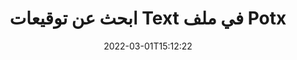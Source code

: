 ---
############################# Static ############################
layout: "auto-gen-signature"
date: 2022-03-01T15:12:22
draft: false
operation: Search
signaturetype: Text
fileformat: Potx
productName: .NET
lang: ar
productCode: net
otherformats: pdf doc docx docm dot dotm dotx odt ott rtf xls xlsx xlsm xlsb csv ods ots xltx xltm ppt pptx pps ppsx odp otp potx potm pptm ppsm
breadcrumb: Search Text signatures at Potx with C#

############################# Head ############################
head_title: "ابحث عن توقيعات Text في ملف Potx في C#"
head_description: "استخدم .NET للبحث عن توقيعات Text في ملفات Potx باستخدام بضعة أسطر من التعليمات البرمجية."

############################# Header ############################
title: "ابحث عن توقيعات Text في ملف Potx"
description: "تسمح واجهة برمجة التطبيقات الأصلية لـ .NET بالبحث عن توقيعات Text في ملفات Potx الموقعة بالفعل. قم بإجراء بحث متقدم عن التوقيع الإلكتروني داخل مستندات Potx باستخدام بضعة أسطر من التعليمات البرمجية."
bg_image: "https://cms.admin.containerize.com/templates/aspose/App_Themes/V3/images/bg/header1.png"
bg_overlay: false
button:
    enable: true

############################# SubMenu ############################
submenu:
    enable: true

    left:
        img_alt: "GroupDocs.Signature for .NET"
        image: "https://cms.admin.containerize.com/templates/groupdocs/images/product-logos/90x90-noborder/groupdocsature-net.png"
        product: "GroupDocs.Signature"
        platform: ".NET"



############################# About ############################
about:
    enable: true
    title: "حول واجهة برمجة تطبيقات GroupDocs.Signature for .NET"
    content: |
        يوفر [GroupDocs.Signature for .NET] (https://products.groupdocs.com/signature/net/) واجهة برمجة تطبيقات .NET لمعالجة المستندات باستخدام أنواع توقيع متنوعة مثل النصوص والصور والشهادات الرقمية والباركود ورموز الاستجابة السريعة والطوابع والبيانات الوصفية. يمكن للمستخدمين إضافة أو حذف أو تحديث أو التحقق من التوقيعات الإلكترونية أو البحث عنها ضمن ملفات PDF ومستندات MS Word ومصنفات MS Excel وعروض MS PowerPoint التقديمية وملفات Adobe Photoshop وتنسيقات الصور المختلفة ، مع دعم إضافي لتخصيص خصائص التوقيعات حسب الحاجة.
    

############################# Steps ############################
steps:
    enable: true
    title_left: "كيفية البحث عن توقيعات Text في Potx"
    content_left: |
        يسهّل [GroupDocs.Signature for .NET] (https://products.groupdocs.com/signature/net/) على مطوري .NET البحث عن توقيعات Text في ملفات Potx من تطبيقاتهم من خلال تنفيذ بضع خطوات سهلة.
        
        * قم بإنشاء مثيل جديد لفئة التوقيع وتمرير مسار المستند المصدر كمعامل مُنشئ.
        * قم بإنشاء كائن SearchOptions وفقًا لمتطلباتك وحدد خيارات البحث.
        * طريقة البحث عن المكالمات لمثيل فئة التوقيع وتمرير SearchOptions إليها.
        * نتائج البحث العملية وفقا لمتطلباتك.

    title_right: "متطلبات النظام"
    content_right: |
        يتم دعم GroupDocs.Signature for .NET على جميع الأنظمة الأساسية وأنظمة التشغيل الرئيسية. قبل تنفيذ الكود أدناه ، يرجى التأكد من تثبيت المتطلبات الأساسية التالية على نظامك.

        * أنظمة التشغيل: مايكروسوفت ويندوز ، لينوكس ، ماك
        * بيئات التطوير: Microsoft Visual Studio, Xamarin, MonoDevelop
        * Frameworks: .NET Framework, .NET Standard, .NET Core, Mono
        * تنزيل أحدث إصدار من GroupDocs.Signature for .NET من [Nuget] (https://www.nuget.org/packages/groupdocs.signature)
         
    code: |
        ```csharp    
                
        // Set up input Potx file
        string filePath = "input.potx";

        // Instantiate Signature for input file
        using (GroupDocs.Signature.Signature signature = new GroupDocs.Signature.Signature(filePath))
        {
                //Create search options
                TextSearchOptions options = new TextSearchOptions()
                {
                    // specify special pages to search on 
                    AllPages = false,
                    // single page number
                    PageNumber = 1,
                    // specify text match type
                    MatchType = TextMatchType.Contains,
                    // specify text pattern to search
                    Text = "Text signature"
                };

                // search for Text signatures in Potx document
                List<TextSignature> signatures = signature.Search<TextSignature>(options);

                // process signatures which were found                
                foreach (TextSignature item in signatures)
                {
                    //...
                }
        }

        ```

############################# Demos ############################
demos:
    enable: true
    title: "ابحث عن Text توقيعات إلكترونية Live Demo"
    content: |
       ابحث في المستند عن توقيعات إلكترونية متنوعة لملفات Potx الآن من خلال زيارة موقع ويب [GroupDocs.Signature App] (https://products.groupdocs.app/signature/family).

        
############################# More Formats ############################
more_formats:
    enable: true
    title: "ابحث عن توقيعات Text أخرى باستخدام C#"
    content: |
        "التوقيعات الإلكترونية تبحث في وثائق مختلفة. ابحث عن التوقيعات من أحد تنسيقات الملفات الشائعة كما هو موضح أدناه."
    format: 
           
       
back_to_top:
    enable: true
---